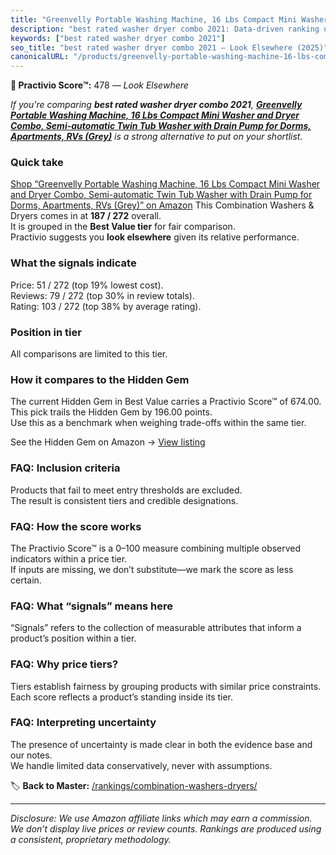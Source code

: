 ```yaml
---
title: "Greenvelly Portable Washing Machine, 16 Lbs Compact Mini Washer and Dryer Combo, Semi-automatic Twin Tub Washer with Drain Pump for Dorms, Apartments, RVs (Grey)"
description: "best rated washer dryer combo 2021: Data-driven ranking using the Practivio Score™. Positioned by quality, value, demand, findability, momentum."
keywords: ["best rated washer dryer combo 2021"]
seo_title: "best rated washer dryer combo 2021 — Look Elsewhere (2025)"
canonicalURL: "/products/greenvelly-portable-washing-machine-16-lbs-compact-mini-washer-and-dryer-combo-semi-automatic-twin-tub-washer-with-drain-pump-for-dorms-apartments-rvs-grey-B0FM3TCYFZ/"
---
```


**🚫 Practivio Score™:** 478 — _Look Elsewhere_


*If you're comparing **best rated washer dryer combo 2021**, **[Greenvelly Portable Washing Machine, 16 Lbs Compact Mini Washer and Dryer Combo, Semi-automatic Twin Tub Washer with Drain Pump for Dorms, Apartments, RVs (Grey)](https://www.amazon.com/dp/B0FM3TCYFZ?tag=practivio-20)** is a strong alternative to put on your shortlist.*
### Quick take
[Shop “Greenvelly Portable Washing Machine, 16 Lbs Compact Mini Washer and Dryer Combo, Semi-automatic Twin Tub Washer with Drain Pump for Dorms, Apartments, RVs (Grey)” on Amazon](https://www.amazon.com/dp/B0FM3TCYFZ?tag=practivio-20)
This Combination Washers & Dryers comes in at **187 / 272** overall.  
It is grouped in the **Best Value tier** for fair comparison.  
Practivio suggests you **look elsewhere** given its relative performance.

### What the signals indicate
Price: 51 / 272 (top 19% lowest cost).  
Reviews: 79 / 272 (top 30% in review totals).  
Rating: 103 / 272 (top 38% by average rating).  

### Position in tier
All comparisons are limited to this tier.

### How it compares to the Hidden Gem
The current Hidden Gem in Best Value carries a Practivio Score™ of 674.00.  
This pick trails the Hidden Gem by 196.00 points.  
Use this as a benchmark when weighing trade-offs within the same tier.  

See the Hidden Gem on Amazon → [View listing](https://www.amazon.com/dp/B01ALBMIEI?tag=practivio-20)

### FAQ: Inclusion criteria
Products that fail to meet entry thresholds are excluded.  
The result is consistent tiers and credible designations.

### FAQ: How the score works
The Practivio Score™ is a 0–100 measure combining multiple observed indicators within a price tier.  
If inputs are missing, we don’t substitute—we mark the score as less certain.

### FAQ: What “signals” means here
“Signals” refers to the collection of measurable attributes that inform a product’s position within a tier.

### FAQ: Why price tiers?
Tiers establish fairness by grouping products with similar price constraints.  
Each score reflects a product’s standing inside its tier.

### FAQ: Interpreting uncertainty
The presence of uncertainty is made clear in both the evidence base and our notes.  
We handle limited data conservatively, never with assumptions.


🏷️ **Back to Master:** [/rankings/combination-washers-dryers/](/rankings/combination-washers-dryers/)

---
_Disclosure: We use Amazon affiliate links which may earn a commission. We don’t display live prices or review counts. Rankings are produced using a consistent, proprietary methodology._
